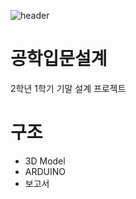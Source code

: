 ![header](https://capsule-render.vercel.app/api?type=soft&color=FFC0CB&height=100&text=물고기%20모형%20만들기~~&fontSize=50&animation=fadeIn&fontAlignY=50)

# 공학입문설계
2학년 1학기 기말 설계 프로젝트

# 구조
- 3D Model
- ARDUINO
- 보고서 
